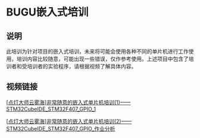 # BUGU嵌入式培训

## 说明

此培训为针对项目的嵌入式培训，未来将可能会使用各种不同的单片机进行工作使用，培训内容比较随意，可能出现一些错误，仅作参考使用。上述项目中包含了培训者和受培训者的实验程序，请根据视频了解具体内容。

## 视频链接

[[点灯大师云雾海]非常随意的嵌入式单片机培训(1)——STM32CubeIDE_STM32F407_GPIO_1](https://www.bilibili.com/video/BV1yU4y137wg)

[[点灯大师云雾海]非常随意的嵌入式单片机培训(2)——STM32CubeIDE_STM32F407_GPIO_作业分析](https://www.bilibili.com/video/BV1xb4y1k75k)

